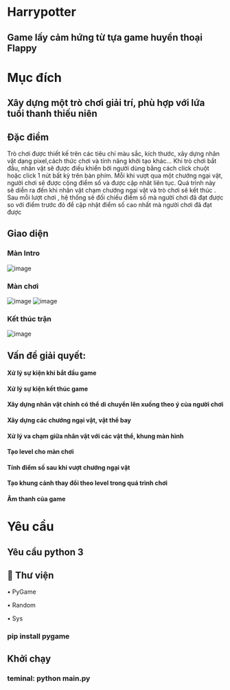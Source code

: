 # Harrypotter
## Game lấy cảm hứng từ tựa game huyền thoại Flappy 
# Mục đích
## Xây dựng một trò chơi giải trí, phù hợp với lứa tuổi thanh thiếu niên
## Đặc điểm 
Trò chơi được thiết kế trên các tiêu chí màu sắc, kích thước, xây dựng nhân vật dạng pixel,cách thức chơi và tính năng khởi tạo khác... 
Khi trò chơi bắt đầu, nhân vật sẽ được điều khiển bởi người dùng bằng cách click chuột hoặc click 1 nút bất kỳ trên bàn phím. Mỗi khi vượt qua một chướng ngại vật, người chơi sẽ được cộng điểm số và được cập nhât liên tục.
Quá trình này sẽ diễn ra đến khi nhân vật chạm chướng ngại vật và trò chơi sẽ kết thúc .
Sau mỗi lượt chơi , hệ thống sẽ đối chiếu điểm số mà người chơi đã đạt được so với điểm trước đó để cập nhật điểm số cao nhất mà người chơi đã đạt được 
## Giao diện 

### Màn Intro 
![image](https://user-images.githubusercontent.com/86102398/169029203-04617b11-6de6-4de2-84cf-bed862216fea.png)
### Màn chơi
![image](https://user-images.githubusercontent.com/86102398/169029654-ca892101-d2b6-4924-8ee9-4a4502923cd7.png) 
![image](https://user-images.githubusercontent.com/86102398/169031324-bcf070b1-69f8-4392-ba41-f78e3e3769b1.png)


### Kết thúc trận 
![image](https://user-images.githubusercontent.com/86102398/169029725-dc2f6b36-d359-4f69-8057-96fecc5c7720.png)

## Vấn đề giải quyết:
  #### Xử lý sự kiện khi bắt đầu game
  #### Xử lý sự kiện kết thúc game
  #### Xây dựng nhân vật chính có thể di chuyển lên xuống theo ý của người chơi
  #### Xây dựng các chướng ngại vật, vật thể bay 
  #### Xử lý va chạm giữa nhân vật với các vật thể, khung màn hình
  #### Tạo level cho màn chơi
  #### Tính điểm số sau khi vượt chướng ngại vật
  #### Tạo khung cảnh thay đổi theo level trong quá trình chơi
  #### Âm thanh của game


# Yêu cầu

  ## Yêu cầu python 3
  ## 	Thư viện 
  •	PyGame
  
  •	Random
  
  •	Sys
  ### pip install pygame
  ## Khởi chạy
  ### teminal: python main.py
 
